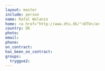 ```yaml
---
layout: master
include: person
name: Rafal Wolanin
home: <a href="http://www.dtu.dk/">DTU</a>
country: DK
photo:
email: 
phone:
on_contract:
has_been_on_contract:
groups:
  tryggve2:
---
```

